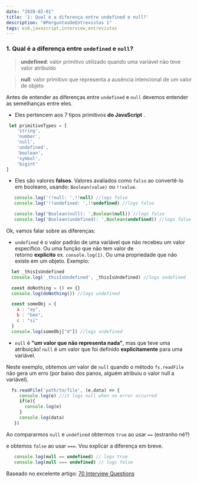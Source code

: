 ```yaml
---
date: "2020-02-01"
title: '1: Qual é a diferença entre undefined e null?'
description: "#PerguntasDeEntrevistas 1"
tags: es6,javascript,interview,entrevistas
---
```


### 1. Qual é a diferença entre `undefined` e `null`?

> **undefined**: valor primitivo utilizado quando uma variável não teve valor atribuído

> **null**: valor primitivo que representa a ausência intencional de um valor de objeto

Antes de entender as diferenças entre `undefined` e `null` devemos entender as semelhanças entre eles.

- Eles pertencem aos 7 tipos primitivos **do JavaScript** .

```js
 let primitiveTypes = [
    'string',
    'number',
    'null',
    'undefined',
    'boolean',
    'symbol', 
    'bigint'
]
```

-   Eles são valores **falsos**. Valores avaliados como `falso` ao convertê-lo em booleano, usando: `Boolean(value)` ou `!!value`.

```js
   console.log('!!null: ',!!null) //logs false
   console.log('!!undefined: ',!!undefined) //logs false

   console.log('Boolean(null): ',Boolean(null)) //logs false
   console.log('Boolean(undefined): ',Boolean(undefined)) //logs false

```

Ok, vamos falar sobre as diferenças:

- `undefined` é o valor padrão de uma variável que não recebeu um valor específico. Ou uma função que não tem valor de retorno **explícito** ex. `console.log(1)`. Ou uma propriedade que não existe em um objeto. Exemplo:

```js
  let _thisIsUndefined
  console.log('_thisIsUndefined', _thisIsUndefined) //logs undefined

  const doNothing = () => {}
  console.log(doNothing()) //logs undefined

  const someObj = {
    a : "ay",
    b : "bee",
    c : "si"
  }
  console.log(someObj["d"]) //logs undefined
```

- `null` é **"um valor que não representa nada"**, mas que teve uma atribuição! `null` é um valor que foi definido **explicitamente** para uma variável. 
  
Neste exemplo, obtemos um valor de `null` quando o método `fs.readFile` não gera um erro (por baixo dos panos, alguém atribuiu o valor null a variável).

```js
  fs.readFile('path/to/file', (e,data) => {
     console.log(e) //it logs null when no error occurred
     if(e){
       console.log(e)
     }
     console.log(data)
   })
```

Ao compararmos `null` e `undefined` obtermos `true` ao usar `==` (estranho né?) 

e obtemos `false` ao usar `===`. Vou explicar a diferença em breve.

```js
   console.log(null == undefined) // logs true
   console.log(null === undefined) // logs false
```

Baseado no excelente artigo: [70 Interview Questions](https://dev.to/macmacky/70-javascript-interview-questions-5gfi#14-whats-the-difference-between-and-)